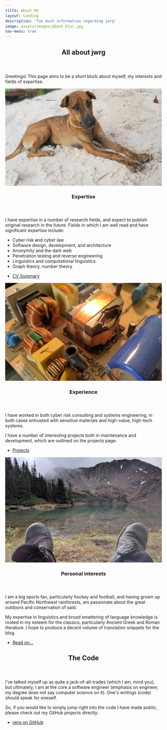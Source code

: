 ```yaml
---
title: About Me
layout: landing
description: 'Too much information regarding jwrg'
image: assets/images/about_blur.jpg
nav-menu: true
---
```


<!-- Main -->
<div id="main">

<!-- One -->
<section id="one">
	<div class="inner">
		<header class="major">
			<h2>All about jwrg</h2>
		</header>
		<p>
    Greetings!  This page aims to be a short blurb about 
    myself, my interests and fields of expertise.  
    </p>
	</div>
</section>

<!-- Two -->
<section id="two" class="spotlights">
	<section>
		<a href="#" class="image">
			<img src="assets/images/beachdog.jpg" alt="" data-position="center center" />
		</a>
		<div class="content">
			<div class="inner">
				<header class="major">
					<h3>Expertise</h3>
				</header>
				<p>I have expertise in a number of research fields, and expect to
        publish original research in the future.  Fields in which I am well
        read and have significant expertise include:
        <ul>
          <li>Cyber risk and cyber law</li>
          <li>Software design, development, and architecture</li>
          <li>Anonymity and the dark web</li>
          <li>Penetration testing and reverse engineering</li>
          <li>Linguistics and computational linguistics</li>
          <li>Graph theory, number theory</li>
        </ul>
        </p>
				<ul class="actions">
					<li><a href="#" class="button">CV Summary</a></li>
				</ul>
			</div>
		</div>
	</section>
	<section>
		<a href="projects.html" class="image">
			<img src="assets/images/projects.jpg" alt="" data-position="top center" />
		</a>
		<div class="content">
			<div class="inner">
				<header class="major">
					<h3>Experience</h3>
				</header>
				<p>I have worked in both cyber risk consulting and systems engineering,
        in both cases entrusted with sensitive materials and high-value, 
        high-tech systems.</p>
				<p>I have a number of interesting projects both in maintenance and
        development, which are outlined on the projects page.</p>
				<ul class="actions">
					<li><a href="projects.html" class="button">Projects</a></li>
				</ul>
			</div>
		</div>
	</section>
	<section>
		<a href="all_posts.html" class="image">
			<img src="assets/images/lake.jpg" alt="" data-position="25% 25%" />
		</a>
		<div class="content">
			<div class="inner">
				<header class="major">
					<h3>Personal interests</h3>
				</header>
				<p>I am a big sports fan, particularly hockey and football, and
        having grown up around Pacific Northwest rainforests, am passionate
        about the great outdoors and conservation of said.
        </p>
        <p>My expertise in linguistics and broad smattering of language
        knowledge is rooted in my esteem for the classics, particularly
        Ancient Greek and Roman literature.  I hope to produce a decent
        volume of translation snippets for the blog.
        </p>
				<ul class="actions">
					<li><a href="all_posts.html" class="button">Read on...</a></li>
				</ul>
			</div>
		</div>
	</section>
</section>

<!-- Three -->
<section id="three">
	<div class="inner">
		<header class="major">
			<h2>The Code</h2>
		</header>
		<p>I've talked myself up as quite a jack-of-all-trades (which I
    am, mind you), but ultimately, I am at the core a software
    engineer (emphasis on engineer, my degree does not say computer
    science on it).  One's writings (code) should speak for oneself.
    </p>
    <p> So, if you would like to simply jump right into the code I have made
    public, please check out my GitHub projects directly:</p>
		<ul class="actions">
			<li><a href="https://github.com/jwrg/" class="button next">jwrg on GitHub</a></li>
		</ul>
	</div>
</section>

</div>

